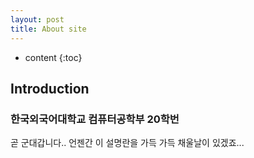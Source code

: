 ```yaml
---
layout: post
title: About site
---
```


* content
{:toc}

## Introduction

### 한국외국어대학교 컴퓨터공학부 20학번

곧 군대갑니다.. 언젠간 이 설명란을 가득 가득 채울날이 있겠죠...
